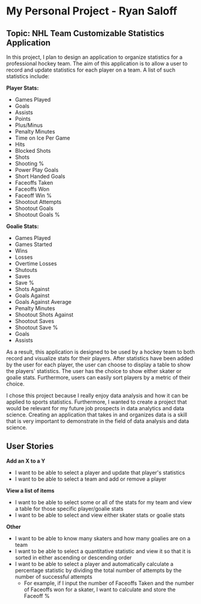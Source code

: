 # My Personal Project - Ryan Saloff
## Topic: NHL Team Customizable Statistics Application

In this project, I plan to design an application to organize statistics for a professional hockey team.
The aim of this application is to allow a user to record and update statistics for each player on a team.
A list of such statistics include:

**Player Stats:**
- Games Played
- Goals
- Assists
- Points
- Plus/Minus
- Penalty Minutes 
- Time on Ice Per Game 
- Hits
- Blocked Shots
- Shots
- Shooting %
- Power Play Goals
- Short Handed Goals
- Faceoffs Taken
- Faceoffs Won
- Faceoff Win %
- Shootout Attempts
- Shootout Goals
- Shootout Goals %

**Goalie Stats:**
- Games Played
- Games Started
- Wins
- Losses
- Overtime Losses
- Shutouts
- Saves
- Save %
- Shots Against
- Goals Against
- Goals Against Average
- Penalty Minutes
- Shootout Shots Against
- Shootout Saves
- Shootout Save %
- Goals
- Assists

As a result, this application is designed to be used by a hockey team to both record and visualize stats for their players.
After statistics have been added by the user for each player, the user can choose to display a table to show 
the players' statistics. The user has the choice to show either skater or goalie stats.
Furthermore, users can easily sort players by a metric of their choice.

I chose this project because I really enjoy data analysis and how it can be applied to  sports statistics.
Furthermore, I wanted to create a project that would be relevant for my future job prospects in data analytics and
data science. Creating an application that takes in and organizes data is a skill that is very important to demonstrate
in the field of data analysis and data science.

## User Stories
**Add an X to a Y** 
- I want to be able to select a player and update that player's statistics
- I want to be able to select a team and add or remove a player

**View a list of items**
- I want to be able to select some or all of the stats for my team and view a table for those specific player/goalie
stats
- I want to be able to select and view either skater stats or goalie stats

**Other**
- I want to be able to know many skaters and how many goalies are on a team 
- I want to be able to select a quantitative statistic and view it so that it is sorted in either ascending or descending order
- I want to be able to select a player and automatically calculate a percentage statistic by dividing the total number
of attempts by the number of successful attempts
  - For example, if I input the number of Faceoffs Taken and the number of Faceoffs won for a skater, I want to
  calculate and store the Faceoff %